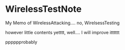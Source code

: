 # WirelessTestNote

My Memo of WirelessAttacking.... no, WirelsessTesting 

however little contents yetttt, well.... I will improve itttttt   

pppppprobably

